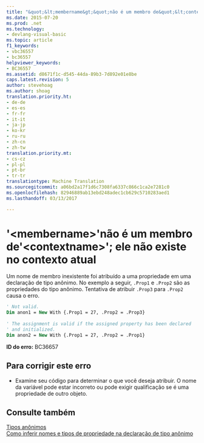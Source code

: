 ```yaml
---
title: "&quot;&lt;membername&gt;&quot;não é um membro de&quot;&lt;contextname&gt;&quot;; ele não existe no contexto atual | Documentos do Microsoft"
ms.date: 2015-07-20
ms.prod: .net
ms.technology:
- devlang-visual-basic
ms.topic: article
f1_keywords:
- vbc36557
- bc36557
helpviewer_keywords:
- BC36557
ms.assetid: d8671f1c-d545-44da-89b3-7d892e01e8be
caps.latest.revision: 5
author: stevehoag
ms.author: shoag
translation.priority.ht:
- de-de
- es-es
- fr-fr
- it-it
- ja-jp
- ko-kr
- ru-ru
- zh-cn
- zh-tw
translation.priority.mt:
- cs-cz
- pl-pl
- pt-br
- tr-tr
translationtype: Machine Translation
ms.sourcegitcommit: a06bd2a17f1d6c7308fa6337c866c1ca2e7281c0
ms.openlocfilehash: 82946889ab13ebd248adec1cb629c5710283aed1
ms.lasthandoff: 03/13/2017

---
```

# <a name="39ltmembernamegt39-is-not-a-member-of-39ltcontextnamegt39-it-does-not-exist-in-the-current-context"></a>'&lt;membername&gt;'não é um membro de'&lt;contextname&gt;'; ele não existe no contexto atual
Um nome de membro inexistente foi atribuído a uma propriedade em uma declaração de tipo anônimo. No exemplo a seguir, `.Prop1` e `.Prop2` são as propriedades do tipo anônimo. Tentativa de atribuir `.Prop3` para `.Prop2` causa o erro.  
  
```vb  
' Not valid.  
Dim anon1 = New With {.Prop1 = 27, .Prop2 = .Prop3}  
  
' The assignment is valid if the assigned property has been declared   
' and initialized.  
Dim anon2 = New With {.Prop1 = 27, .Prop2 = .Prop1}  
```  
  
 **ID do erro:** BC36657  
  
## <a name="to-correct-this-error"></a>Para corrigir este erro  
  
-   Examine seu código para determinar o que você deseja atribuir. O nome da variável pode estar incorreto ou pode exigir qualificação se é uma propriedade de outro objeto.  
  
## <a name="see-also"></a>Consulte também  
 [Tipos anônimos](../../visual-basic/programming-guide/language-features/objects-and-classes/anonymous-types.md)   
 [Como inferir nomes e tipos de propriedade na declaração de tipo anônimo](../../visual-basic/programming-guide/language-features/objects-and-classes/how-to-infer-property-names-and-types-in-anonymous-type-declarations.md)
